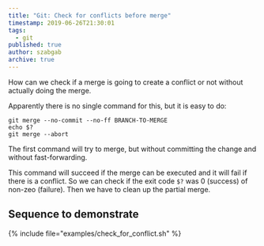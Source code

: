 ```yaml
---
title: "Git: Check for conflicts before merge"
timestamp: 2019-06-26T21:30:01
tags:
  - git
published: true
author: szabgab
archive: true
---
```



How can we check if a merge is going to create a conflict or not without actually doing the merge.

Apparently there is no single command for this, but it is easy to do:


```
git merge --no-commit --no-ff BRANCH-TO-MERGE
echo $?
git merge --abort
```

The first command will try to merge, but without committing the change and without fast-forwarding.

This command will succeed if the merge can be executed and it will fail if there is a conflict.
So we can check if the exit code `$?` was 0 (success) of non-zeo (failure).
Then we have to clean up the partial merge.


## Sequence to demonstrate

{% include file="examples/check_for_conflict.sh" %}

